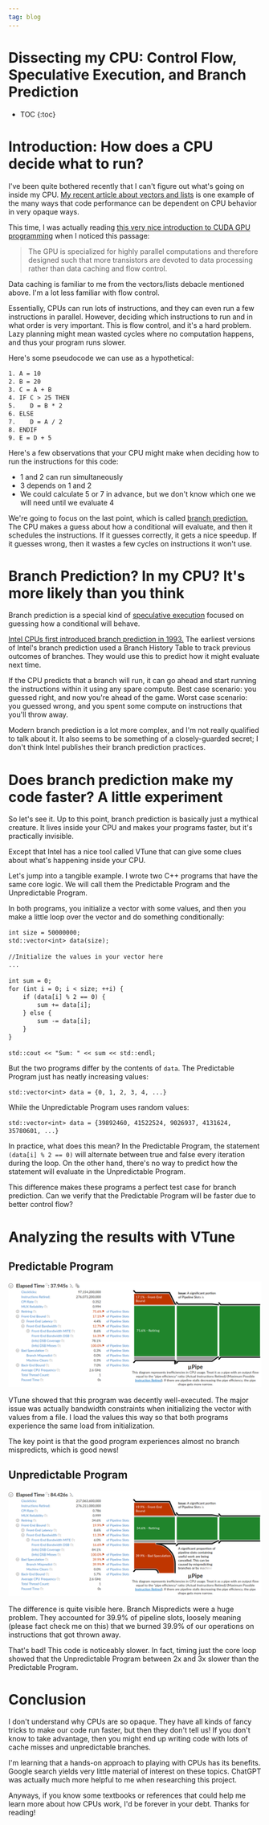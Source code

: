```yaml
---
tag: blog
---
```


# Dissecting my CPU: Control Flow, Speculative Execution, and Branch Prediction

* TOC
{:toc}


# Introduction: How does a CPU decide what to run?

I've been quite bothered recently that I can't figure out what's going on inside my CPU. [My recent article about vectors and lists](https://horenbergerb.github.io/2024/05/09/vector-vs-list.html) is one example of the many ways that code performance can be dependent on CPU behavior in very opaque ways.

This time, I was actually reading [this very nice introduction to CUDA GPU programming](https://docs.nvidia.com/cuda/cuda-c-programming-guide/) when I noticed this passage:

 > 
 > The GPU is specialized for highly parallel computations and therefore designed such that more transistors are devoted to data processing rather than data caching and flow control.

Data caching is familiar to me from the vectors/lists debacle mentioned above. I'm a lot less familiar with flow control.

Essentially, CPUs can run lots of instructions, and they can even run a few instructions in parallel. However, deciding which instructions to run and in what order is very important. This is flow control, and it's a hard problem. Lazy planning might mean wasted cycles where no computation happens, and thus your program runs slower.

Here's some pseudocode we can use as a hypothetical:

````
1. A = 10
2. B = 20
3. C = A + B
4. IF C > 25 THEN
5.    D = B * 2
6. ELSE
7.    D = A / 2
8. ENDIF
9. E = D + 5

````

Here's a few observations that your CPU might make when deciding how to run the instructions for this code:

* 1 and 2 can run simultaneously
* 3 depends on 1 and 2
* We could calculate 5 or 7 in advance, but we don't know which one we will need until we evaluate 4

We're going to focus on the last point, which is called [branch prediction.](https://en.wikipedia.org/wiki/Branch_predictor) The CPU makes a guess about how a conditional will evaluate, and then it schedules the instructions. If it guesses correctly, it gets a nice speedup. If it guesses wrong, then it wastes a few cycles on instructions it won't use.

# Branch Prediction? In my CPU? It's more likely than you think

Branch prediction is a special kind of [speculative execution](https://en.wikipedia.org/wiki/Speculative_execution) focused on guessing how a conditional will behave.

[Intel CPUs first introduced branch prediction in 1993.](https://www.intel.com/content/www/us/en/developer/articles/technical/intel-sdm.html)  The earliest versions of Intel's branch prediction used a Branch History Table to track previous outcomes of branches. They would use this to predict how it might evaluate next time.

If the CPU predicts that a branch will run, it can go ahead and start running the instructions within it using any spare compute. Best case scenario: you guessed right, and now you're ahead of the game. Worst case scenario: you guessed wrong, and you spent some compute on instructions that you'll throw away.

Modern branch prediction is a lot more complex, and I'm not really qualified to talk about it. It also seems to be something of a closely-guarded secret; I don't think Intel publishes their branch prediction practices.

# Does branch prediction make my code faster? A little experiment

So let's see it. Up to this point, branch prediction is basically just a mythical creature. It lives inside your CPU and makes your programs faster, but it's practically invisible.

Except that Intel has a nice tool called VTune that can give some clues about what's happening inside your CPU.

Let's jump into a tangible example. I wrote two C++ programs that have the same core logic. We will call them the Predictable Program and the Unpredictable Program.

In both programs, you initialize a vector with some values, and then you make a little loop over the vector and do something conditionally:

````
int size = 50000000;
std::vector<int> data(size);

//Initialize the values in your vector here
...

int sum = 0;
for (int i = 0; i < size; ++i) {
	if (data[i] % 2 == 0) {
		sum += data[i];
	} else {
		sum -= data[i];
	}
}

std::cout << "Sum: " << sum << std::endl;
````

But the two programs differ by the contents of `data`. The Predictable Program just has neatly increasing values:

````
std::vector<int> data = {0, 1, 2, 3, 4, ...}
````

While the Unpredictable Program uses random values:

````
std::vector<int> data = {39892460, 41522524, 9026937, 4131624, 35780601, ...}
````

In practice, what does this mean? In the Predictable Program, the statement `(data[i] % 2 == 0)` will alternate between true and false every iteration during the loop. On the other hand, there's no way to predict how the statement will evaluate in the Unpredictable Program.

This difference makes these programs a perfect test case for branch prediction. Can we verify that the Predictable Program will be faster due to better control flow?

# Analyzing the results with VTune

## Predictable Program

![Pasted image 20240621204954.png](/images/obsidian/Pasted%20image%2020240621204954.png)

VTune showed that this program was decently well-executed. The major issue was actually bandwidth constraints when initializing the vector with values from a file. I load the values this way so that both programs experience the same load from initialization.

The key point is that the good program experiences almost no branch mispredicts, which is good news!

## Unpredictable Program

![Pasted image 20240621204906.png](/images/obsidian/Pasted%20image%2020240621204906.png)

The difference is quite visible here. Branch Mispredicts were a huge problem. They accounted for 39.9% of pipeline slots, loosely meaning (please fact check me on this) that we burned 39.9% of our operations on instructions that got thrown away.

That's bad! This code is noticeably slower. In fact, timing just the core loop showed that the Unpredictable Program between 2x and 3x slower than the Predictable Program.

# Conclusion

I don't understand why CPUs are so opaque. They have all kinds of fancy tricks to make our code run faster, but then they don't tell us! If you don't know to take advantage, then you might end up writing code with lots of cache misses and unpredictable branches.

I'm learning that a hands-on approach to playing with CPUs has its benefits. Google search yields very little material of interest on these topics. ChatGPT was actually much more helpful to me when researching this project.

Anyways, if you know some textbooks or references that could help me learn more about how CPUs work, I'd be forever in your debt. Thanks for reading!

